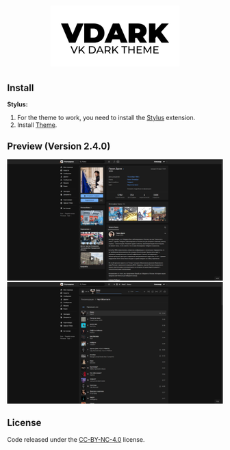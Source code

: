 <h1 align="center">
    <br>
    <img width="300" src="public/logo.svg">
    <br>
</h1>

## Install
**Stylus:**
1. For the theme to work, you need to install the [Stylus](https://chrome.google.com/webstore/detail/stylus/clngdbkpkpeebahjckkjfobafhncgmne) extension.
2. Install [Theme](https://dl.dropboxusercontent.com/s/faysjkwgq5n9m8a/vdark.user.css?dl=0).

## Preview (Version 2.4.0)
<img src="public/preview/1.png">
<img src="public/preview/2.png">

## License
Code released under the [CC-BY-NC-4.0](https://spdx.org/licenses/CC-BY-NC-4.0.html#licenseText) license.
